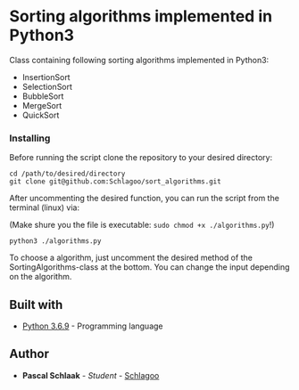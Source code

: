 # Sorting algorithms implemented in Python3

Class containing following sorting algorithms implemented in Python3:

* InsertionSort
* SelectionSort
* BubbleSort
* MergeSort
* QuickSort


### Installing

Before running the script clone the repository to your desired directory:

~~~
cd /path/to/desired/directory
git clone git@github.com:Schlagoo/sort_algorithms.git
~~~

After uncommenting the desired function, you can run the script from the terminal (linux) via:

(Make shure you the file is executable: `sudo chmod +x ./algorithms.py`!)  

~~~
python3 ./algorithms.py
~~~

To choose a algorithm, just uncomment the desired method of the SortingAlgorithms-class at the bottom.
You can change the input depending on the algorithm.

## Built with

* [Python 3.6.9](https://www.python.org/) - Programming language

## Author

* **Pascal Schlaak** - *Student* - [Schlagoo](https://github.com/Schlagoo)

